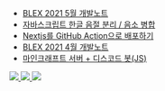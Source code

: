 <!-- BLOG-POST-LIST:START -->
- [BLEX 2021 5월 개발노트](https://blex.me/@baealex/blex-2021-5%EC%9B%94-%EA%B0%9C%EB%B0%9C%EB%85%B8%ED%8A%B8)
- [자바스크립트 한글 음절 분리 / 음소 병합](https://blex.me/@baealex/%ED%95%9C%EA%B8%80-%EB%B6%84%EB%A6%AC-%EB%B3%91%ED%95%A9)
- [Nextjs를 GitHub Action으로 배포하기](https://blex.me/@baealex/nextjs%EB%A5%BC-github-action%EC%9C%BC%EB%A1%9C-%EB%B0%B0%ED%8F%AC%ED%95%98%EA%B8%B0)
- [BLEX 2021 4월 개발노트](https://blex.me/@baealex/blex-2021-4%EC%9B%94-3%EC%A3%BC%EC%B0%A8-%EA%B0%9C%EB%B0%9C%EB%85%B8%ED%8A%B8)
- [마인크래프트 서버 + 디스코드 봇(JS)](https://blex.me/@baealex/%EB%A7%88%EC%9D%B8%ED%81%AC%EB%9E%98%ED%94%84%ED%8A%B8-%EC%84%9C%EB%B2%84%EB%A5%BC-%EC%9C%84%ED%95%9C-%EB%94%94%EC%8A%A4%EC%BD%94%EB%93%9C-%EB%B4%87)
<!-- BLOG-POST-LIST:END -->

<p>
    <a href="https://baejino.com">
        <img src="http://img.shields.io/badge/BaeJino-474787?style=flat-square&logo=stellar">
    </a>
    <a href="https://blex.me/@baealex">
        <img src="http://img.shields.io/badge/BLOG-black?style=flat-square&logo=bloglovin">
    </a>
    <a href="https://www.youtube.com/channel/UCuupY_WlY6cPKEnpNNSVRpA">
        <img src="https://img.shields.io/badge/YouTube-ff0000?style=flat-square&logo=youtube">
    </a>
</p>
